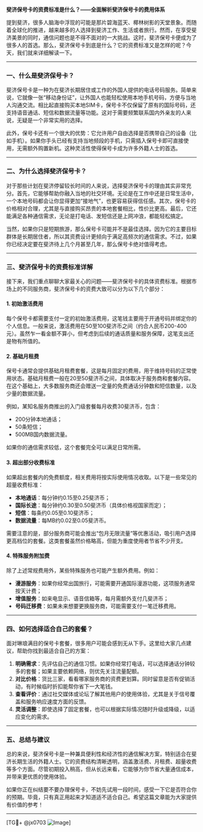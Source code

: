 **斐济保号卡的资费标准是什么？——全面解析斐济保号卡的费用体系**

提到斐济，很多人脑海中浮现的可能是那片碧海蓝天、椰林树影的天堂景象。而随着全球化的推进，越来越多的人选择到斐济工作、生活或者旅行。然而，在享受斐济美景的同时，通信问题也是不得不面对的一大挑战。这时，斐济保号卡便成为了很多人的首选。那么，斐济保号卡到底是什么？它的资费标准又是怎样的呢？今天，我们就来详细解读一下。

---

### **一、什么是斐济保号卡？**

斐济保号卡是一种为在斐济长期居住或工作的外国人提供的电话号码服务。简单来说，它就像一张“移动身份证”，让外国人也能轻松使用本地手机号码，方便与当地人沟通交流。相比起直接购买本地SIM卡，保号卡不仅保留了原有的国际号码，还支持语音通话、短信和数据流量等功能。这对于需要频繁联系国内外亲友的人来说，无疑是一个非常实用的选择。

此外，保号卡还有一个很大的优势：它允许用户自由选择是否携带自己的设备（比如手机）。如果你手头已经有支持当地频段的手机，只需插入保号卡即可直接使用，无需额外购置新机。这种灵活性使得保号卡成为许多外籍人士的首选。

---

### **二、为什么选择斐济保号卡？**

对于那些计划在斐济停留较长时间的人来说，选择斐济保号卡的理由其实非常充分。首先，它能够帮助你融入当地的社交环境。无论是在工作中还是日常生活中，一个本地号码都会让你显得更加“接地气”，也更容易获得信任感。其次，保号卡的价格相对合理，尤其是与直接购买昂贵的本地套餐相比，性价比更高。最后，它还能满足各种通信需求，无论是打电话、发短信还是上网冲浪，都能轻松搞定。

当然，如果你只是短期旅游，那么保号卡可能并不是最佳选择。因为它的主要目标群体是长期居住者，所以其资费设计更倾向于满足高频次的通信需求。不过，如果你已经决定要在斐济待上几个月甚至几年，那么保号卡绝对值得考虑。

---

### **三、斐济保号卡的资费标准详解**

接下来，我们重点聊聊大家最关心的问题——斐济保号卡的具体资费标准。根据市场上的不同服务商，斐济保号卡的资费大致可以分为以下几个部分：

#### **1. 初始激活费用**
每个保号卡都需要支付一定的初始激活费用，这笔钱主要用于开通号码并绑定你的个人信息。一般来说，激活费用在50至100斐济币之间（约合人民币200-400元）。虽然乍一看金额不算小，但考虑到后续的通话质量和服务保障，这笔支出还是物有所值的。

#### **2. 基础月租费**
保号卡通常会提供基础月租费套餐，这是每月固定的费用，用于维持号码的正常使用状态。基础月租费一般在20至50斐济币之间，具体取决于服务商和套餐内容。在这个基础上，大多数服务商还会赠送一定量的免费通话分钟数和短信数量，以及少量的数据流量。

例如，某知名服务商推出的入门级套餐每月收费30斐济币，包含：
- 200分钟本地通话；
- 50条短信；
- 500MB国内数据流量。

如果你的通信需求较低，这个套餐完全可以满足日常所需。

#### **3. 超出部分收费标准**
如果超出套餐内的免费额度，相关费用将按实际使用情况收取。以下是一些常见的超量收费标准：
- **本地通话**：每分钟约0.15至0.25斐济币；
- **国际长途**：每分钟约0.30至0.50斐济币（具体价格视国家而定）；
- **短信**：每条约0.05至0.10斐济币；
- **数据流量**：每MB约0.02至0.05斐济币。

需要注意的是，部分服务商可能会推出“包月无限流量”等优惠活动，吸引用户选择更高档位的套餐。这类套餐虽然价格略高，但能为重度使用者节省不少开支。

#### **4. 特殊服务附加费**
除了上述常规费用外，某些特殊服务也可能产生额外费用。例如：
- **漫游服务**：如果你经常出国旅行，可能需要开通国际漫游功能，这项服务通常按天计费；
- **增值服务**：如来电显示、语音信箱等，每月需额外支付几斐济币；
- **号码迁移费**：如果未来想要更换服务商，可能需要支付一笔迁移费用。

---

### **四、如何选择适合自己的套餐？**

面对琳琅满目的保号卡套餐，很多用户可能会感到无从下手。这里给大家几点建议，帮助你找到最适合自己的方案：

1. **明确需求**：先评估自己的通信习惯。如果你经常打电话，可以选择通话分钟较多的套餐；如果主要依赖网络，则优先关注流量配额。
2. **对比价格**：货比三家，看看哪家服务商的资费更划算。同时留意是否有促销活动，有时候临时折扣能帮你省下一大笔钱。
3. **查看评价**：通过社交媒体或论坛了解其他用户的使用体验，尤其是关于信号覆盖和服务响应速度方面的反馈。
4. **灵活调整**：即使选择了固定套餐，也可以根据实际情况随时升级或降级，以适应变化的需求。

---

### **五、总结与建议**

总的来说，斐济保号卡是一种兼具便利性和经济性的通信解决方案，特别适合在斐济长期生活的外籍人士。它的资费结构清晰透明，涵盖激活费、月租费、超量收费等多个方面。尽管初期投入稍高，但从长远来看，它能够为你节省大量通信成本，并带来更优质的使用体验。

如果你正在纠结要不要办理保号卡，不妨先试用一段时间，感受一下它是否符合你的预期。毕竟，只有真正用起来才知道适不适合自己。希望这篇文章能为大家提供有价值的参考！

---

[TG💪+ @jx0703 ![Image](https://github.com/user-attachments/assets/dbca1d08-cadb-493c-b0ec-ad6f7a83f270)]